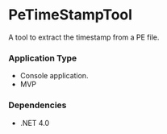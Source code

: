 PeTimeStampTool
===============

A tool to extract the timestamp from a PE file.

### Application Type ###

* Console application.
* MVP

### Dependencies ###

* .NET 4.0

